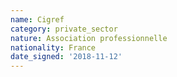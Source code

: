 ```yaml
---
name: Cigref
category: private_sector
nature: Association professionnelle 
nationality: France
date_signed: '2018-11-12'
---
```

    